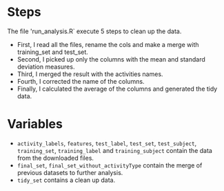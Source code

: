 # Steps

The file 'run_analysis.R` execute 5 steps to clean up the data.

* First, I read all the files, rename the cols and make a merge with training_set and test_set.
* Second, I picked up only the columns with the mean and standard deviation measures.
* Third, I merged the result with the activities names.
* Fourth, I corrected the name of the columns.
* Finally, I calculated the average of the columns and generated the tidy data.

# Variables

* `activity_labels`, `features`, `test_label`, `test_set`, `test_subject`, `training_set`, `training_label` and `training_subject` contain the data from the downloaded files.
* `final_set`, `final_set_without_activityType` contain the merge of previous datasets to further analysis.
* `tidy_set` contains a clean up data.
